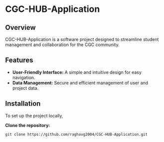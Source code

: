 # CGC-HUB-Application

## Overview

CGC-HUB-Application is a software project designed to streamline student management and collaboration for the CGC community.

## Features

- **User-Friendly Interface:** A simple and intuitive design for easy navigation.
- **Data Management:** Secure and efficient management of user and project data.

## Installation

To set up the project locally,

 **Clone the repository:**
   ```bash
   git clone https://github.com/raghavg2004/CGC-HUB-Application.git
